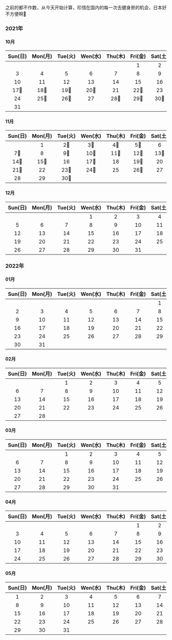 

之前的都不作数，从今天开始计算，珍惜在国内的每一次去健身房的机会，日本好不方便啊🥑



### 2021年

#### 10月

| Sun(日) | Mon(月) | Tue(火) | Wen(水) | Thu(木) | Fri(金) | Sat(土) |
| :-----: | :-----: | :-----: | :-----: | :-----: | :-----: | :-----: |
|         |         |         |         |         |    1    |    2    |
|    3    |    4    |    5    |    6    |    7    |    8    |    9    |
|   10    |   11    |   12    |   13    |   14    |   15    |   16    |
|   17🥑   |   18🥑   |   19🥑   |   20🥑   |   21    |   22🥑   |   23    |
|   24    |   25🥑   |   26🥑   |   27    |   28🥑   |   29🥑   |   30🥑   |
|   31    |         |         |         |         |         |         |



#### 11月

| Sun(日) | Mon(月) | Tue(火) | Wen(水) | Thu(木) | Fri(金) | Sat(土) |
| :-----: | :-----: | :-----: | :-----: | :-----: | :-----: | :-----: |
|         |    1    |   2🥑    |   3🥑    |   4🥑    |   5🥑    |    6    |
|   7🥑    |    8    |   9🥑    |   10🥑   |   11🥑   |   12🥑   |   13🥑   |
|   14🥑   |   15🥑   |   16    |   17🥑   |   18    |   19🥑   |   20    |
|   21🥑   |   22    |   23🥑   |   24🥑   |   25    |   26🥑   |   27    |
|   28    |   29    |   30🥑   |         |         |         |         |



#### 12月

| Sun(日) | Mon(月) | Tue(火) | Wen(水) | Thu(木) | Fri(金) | Sat(土) |
| :-----: | :-----: | :-----: | :-----: | :-----: | :-----: | :-----: |
|         |         |         |    1    |    2    |    3    |    4    |
|    5    |    6    |    7    |    8    |    9    |   10    |   11    |
|   12    |   13    |   14    |   15    |   16    |   17    |   18    |
|   19    |   20    |   21    |   22    |   23    |   24    |   25    |
|   26    |   27    |   28    |   29    |   30    |   31    |         |



### 2022年

#### 01月

| Sun(日) | Mon(月) | Tue(火) | Wen(水) | Thu(木) | Fri(金) | Sat(土) |
| :-----: | :-----: | :-----: | :-----: | :-----: | :-----: | :-----: |
|         |         |         |         |         |         |    1    |
|    2    |    3    |    4    |    5    |    6    |    7    |    8    |
|    9    |   10    |   11    |   12    |   13    |   14    |   15    |
|   16    |   17    |   18    |   19    |   20    |   21    |   22    |
|   23    |   24    |   25    |   26    |   27    |   28    |   29    |
|   30    |   31    |         |         |         |         |         |



#### 02月

| Sun(日) | Mon(月) | Tue(火) | Wen(水) | Thu(木) | Fri(金) | Sat(土) |
| :-----: | :-----: | :-----: | :-----: | :-----: | :-----: | :-----: |
|         |         |    1    |    2    |    3    |    4    |    5    |
|    6    |    7    |    8    |    9    |   10    |   11    |   12    |
|   13    |   14    |   15    |   16    |   17    |   18    |   19    |
|   20    |   21    |   22    |   23    |   24    |   25    |   26    |
|   27    |   28    |         |         |         |         |         |



#### 03月

| Sun(日) | Mon(月) | Tue(火) | Wen(水) | Thu(木) | Fri(金) | Sat(土) |
| :-----: | :-----: | :-----: | :-----: | :-----: | :-----: | :-----: |
|         |         |    1    |    2    |    3    |    4    |    5    |
|    6    |    7    |    8    |    9    |   10    |   11    |   12    |
|   13    |   14    |   15    |   16    |   17    |   18    |   19    |
|   20    |   21    |   22    |   23    |   24    |   25    |   26    |
|   27    |   28    |   29    |   30    |   31    |         |         |



#### 04月

| Sun(日) | Mon(月) | Tue(火) | Wen(水) | Thu(木) | Fri(金) | Sat(土) |
| :-----: | :-----: | :-----: | :-----: | :-----: | :-----: | :-----: |
|         |         |         |         |         |    1    |    2    |
|    3    |    4    |    5    |    6    |    7    |    8    |    9    |
|   10    |   11    |   12    |   13    |   14    |   15    |   16    |
|   17    |   18    |   19    |   20    |   21    |   22    |   23    |
|   24    |   25    |   26    |   27    |   28    |   29    |   30    |



#### 05月

| Sun(日) | Mon(月) | Tue(火) | Wen(水) | Thu(木) | Fri(金) | Sat(土) |
| :-----: | :-----: | :-----: | :-----: | :-----: | :-----: | :-----: |
|    1    |    2    |    3    |    4    |    5    |    6    |    7    |
|    8    |    9    |   10    |   11    |   12    |   13    |   14    |
|   15    |   16    |   17    |   18    |   19    |   20    |   21    |
|   22    |   23    |   24    |   25    |   26    |   27    |   28    |
|   29    |   30    |   31    |         |         |         |         |
